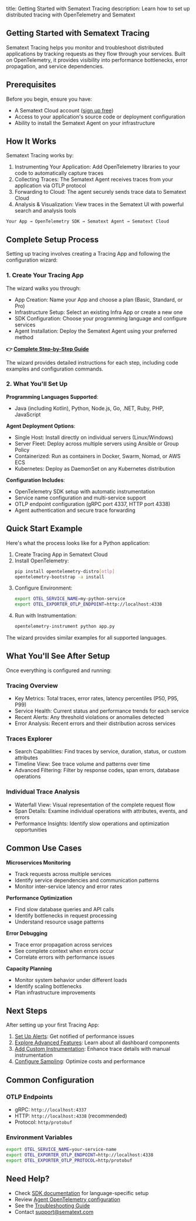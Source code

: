 title: Getting Started with Sematext Tracing
description: Learn how to set up distributed tracing with OpenTelemetry and Sematext

## Getting Started with Sematext Tracing

Sematext Tracing helps you monitor and troubleshoot distributed applications by tracking requests as they flow through your services. Built on OpenTelemetry, it provides visibility into performance bottlenecks, error propagation, and service dependencies.

## Prerequisites

Before you begin, ensure you have:

- A Sematext Cloud account ([sign up free](https://apps.sematext.com/ui/registration))
- Access to your application's source code or deployment configuration
- Ability to install the Sematext Agent on your infrastructure

## How It Works

Sematext Tracing works by:

1. Instrumenting Your Application: Add OpenTelemetry libraries to your code to automatically capture traces
2. Collecting Traces: The Sematext Agent receives traces from your application via OTLP protocol
3. Forwarding to Cloud: The agent securely sends trace data to Sematext Cloud
4. Analysis & Visualization: View traces in the Sematext UI with powerful search and analysis tools

```
Your App → OpenTelemetry SDK → Sematext Agent → Sematext Cloud
```

## Complete Setup Process

Setting up tracing involves creating a Tracing App and following the configuration wizard:

### 1. Create Your Tracing App
The wizard walks you through:

- App Creation: Name your App and choose a plan (Basic, Standard, or Pro)
- Infrastructure Setup: Select an existing Infra App or create a new one
- SDK Configuration: Choose your programming language and configure services
- Agent Installation: Deploy the Sematext Agent using your preferred method

**👉 [Complete Step-by-Step Guide](/docs/tracing/create-tracing-app/)**

The wizard provides detailed instructions for each step, including code examples and configuration commands.

### 2. What You'll Set Up

**Programming Languages Supported**:

- Java (including Kotlin), Python, Node.js, Go, .NET, Ruby, PHP, JavaScript

**Agent Deployment Options**:

- Single Host: Install directly on individual servers (Linux/Windows)
- Server Fleet: Deploy across multiple servers using Ansible or Group Policy  
- Containerized: Run as containers in Docker, Swarm, Nomad, or AWS ECS
- Kubernetes: Deploy as DaemonSet on any Kubernetes distribution

**Configuration Includes**:

- OpenTelemetry SDK setup with automatic instrumentation
- Service name configuration and multi-service support
- OTLP endpoint configuration (gRPC port 4337, HTTP port 4338)
- Agent authentication and secure trace forwarding

## Quick Start Example

Here's what the process looks like for a Python application:

1. Create Tracing App in Sematext Cloud
2. Install OpenTelemetry:
   ```bash
   pip install opentelemetry-distro[otlp]
   opentelemetry-bootstrap -a install
   ```
3. Configure Environment:
   ```bash
   export OTEL_SERVICE_NAME=my-python-service
   export OTEL_EXPORTER_OTLP_ENDPOINT=http://localhost:4338
   ```
4. Run with Instrumentation:
   ```bash
   opentelemetry-instrument python app.py
   ```

The wizard provides similar examples for all supported languages.

## What You'll See After Setup

Once everything is configured and running:

### Tracing Overview
- Key Metrics: Total traces, error rates, latency percentiles (P50, P95, P99)
- Service Health: Current status and performance trends for each service
- Recent Alerts: Any threshold violations or anomalies detected
- Error Analysis: Recent errors and their distribution across services

### Traces Explorer
- Search Capabilities: Find traces by service, duration, status, or custom attributes
- Timeline View: See trace volume and patterns over time
- Advanced Filtering: Filter by response codes, span errors, database operations

### Individual Trace Analysis
- Waterfall View: Visual representation of the complete request flow
- Span Details: Examine individual operations with attributes, events, and errors
- Performance Insights: Identify slow operations and optimization opportunities

## Common Use Cases

**Microservices Monitoring**
- Track requests across multiple services
- Identify service dependencies and communication patterns
- Monitor inter-service latency and error rates

**Performance Optimization**
- Find slow database queries and API calls
- Identify bottlenecks in request processing
- Understand resource usage patterns

**Error Debugging**
- Trace error propagation across services
- See complete context when errors occur
- Correlate errors with performance issues

**Capacity Planning**
- Monitor system behavior under different loads
- Identify scaling bottlenecks
- Plan infrastructure improvements

## Next Steps

After setting up your first Tracing App:

1. [Set Up Alerts](/docs/tracing/alerts/creating-alerts/): Get notified of performance issues
2. [Explore Advanced Features](/docs/tracing/reports/overview/): Learn about all dashboard components
3. [Add Custom Instrumentation](/docs/tracing/sdks/): Enhance trace details with manual instrumentation
4. [Configure Sampling](/docs/tracing/sampling/): Optimize costs and performance

## Common Configuration

### OTLP Endpoints
- gRPC: `http://localhost:4337`
- HTTP: `http://localhost:4338` (recommended)
- Protocol: `http/protobuf`

### Environment Variables
```bash
export OTEL_SERVICE_NAME=your-service-name
export OTEL_EXPORTER_OTLP_ENDPOINT=http://localhost:4338
export OTEL_EXPORTER_OTLP_PROTOCOL=http/protobuf
```

## Need Help?

- Check [SDK documentation](/docs/tracing/sdks/) for language-specific setup
- Review [Agent OpenTelemetry configuration](/docs/agents/sematext-agent/opentelemetry/)
- See the [Troubleshooting Guide](/docs/tracing/troubleshooting/)
- Contact [support@sematext.com](mailto:support@sematext.com)